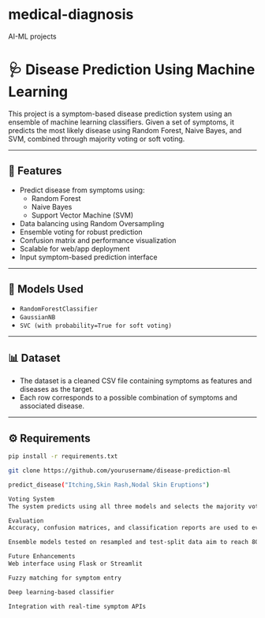 # medical-diagnosis
AI-ML projects 
# 🩺 Disease Prediction Using Machine Learning

This project is a symptom-based disease prediction system using an ensemble of machine learning classifiers. Given a set of symptoms, it predicts the most likely disease using Random Forest, Naive Bayes, and SVM, combined through majority voting or soft voting.

---

## 📌 Features

- Predict disease from symptoms using:
  - Random Forest
  - Naive Bayes
  - Support Vector Machine (SVM)
- Data balancing using Random Oversampling
- Ensemble voting for robust prediction
- Confusion matrix and performance visualization
- Scalable for web/app deployment
- Input symptom-based prediction interface

---

## 🧠 Models Used

- `RandomForestClassifier`
- `GaussianNB`
- `SVC (with probability=True for soft voting)`

---

## 📊 Dataset

- The dataset is a cleaned CSV file containing symptoms as features and diseases as the target.
- Each row corresponds to a possible combination of symptoms and associated disease.

---

## ⚙️ Requirements

```bash
pip install -r requirements.txt

git clone https://github.com/yourusername/disease-prediction-ml

predict_disease("Itching,Skin Rash,Nodal Skin Eruptions")

Voting System
The system predicts using all three models and selects the majority vote (mode) as the final prediction. Alternatively, you can use soft voting based on predicted probabilities.

Evaluation
Accuracy, confusion matrices, and classification reports are used to evaluate model performance.

Ensemble models tested on resampled and test-split data aim to reach 80%+ accuracy.

Future Enhancements
Web interface using Flask or Streamlit

Fuzzy matching for symptom entry

Deep learning-based classifier

Integration with real-time symptom APIs
